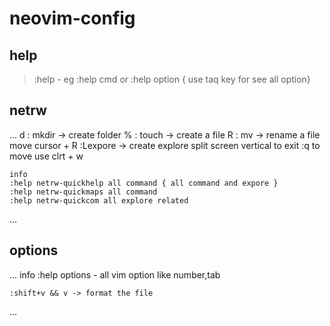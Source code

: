 # neovim-config

## help
>    :help <name> - eg :help cmd or :help option { use taq key for see all option}

## netrw
...
    d : mkdir -> create folder
    % : touch -> create a file
    R : mv -> rename a file move cursor + R
    :Lexpore -> create explore split screen vertical to exit :q to move use clrt + w

    info
    :help netrw-quickhelp all command { all command and expore }
    :help netrw-quickmaps all command
    :help netrw-quickcom all explore related
...

## options
...
    info
    :help options - all vim option like number,tab

    :shift+v && v -> format the file
...
